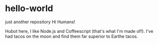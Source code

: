 # hello-world
just another repository
Hi Humans!

Hubot here, I like Node.js and Coffeescript (that's what I'm made of!).
I've had tacos on the moon and find them far superior to Earthe tacos.
